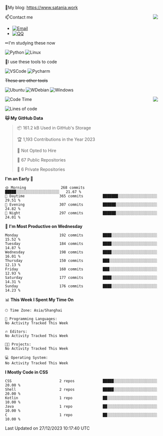 📰My blog: https://www.satania.work

<img align="right" src="https://github-readme-stats.vercel.app/api/top-langs/?username=Katriell"/>

📫Contact me

* [![Email](https://img.shields.io/badge/Email-Iris@satania.work-1?style=social&logoColor=fff)](mailto:Iris@satania.work)
* [![QQ](https://img.shields.io/badge/QQ-2088839458-1?style=social&logoColor=fff)](tencent://AddContact/?fromId=45&fromSubId=1&subcmd=all&uin=2088839458&website=www.oicqzone.com)

✏I'm studying these now

![Python](https://img.shields.io/badge/-Python-blue?style=flat-square&logo=Python&logoColor=fff)
![Linux](https://img.shields.io/badge/-Linux-black?style=flat-square&logo=Linux&logoColor=fff)

🔨I use these tools to code

![VSCode](https://img.shields.io/badge/-VSCode-blue?style=flat-square&logo=visualstudiocode&logoColor=fff)
![Pycharm](https://img.shields.io/badge/-Pycharm-green?style=flat-square&logo=pycharm&logoColor=fff)

 ~~These are other tools~~

![Ubuntu](https://img.shields.io/badge/-Ubuntu-orange?style=flat-square&logo=Ubuntu&logoColor=fff)
![WDebian](https://img.shields.io/badge/-Debian-blue?style=flat-square&logo=Debian&logoColor=fff)
![Windows](https://img.shields.io/badge/-Windows-blue?style=flat-square&logo=Windows&logoColor=fff)


<img align="right" src="https://github-readme-stats-beta-amber-44.vercel.app/api?username=Katriell&show_icons=true&role=OWNER,ORGANIZATION_MEMBER,COLLABORATOR&locale=zh-my"/>

<!--START_SECTION:waka-->
![Code Time](http://img.shields.io/badge/Code%20Time-20%20mins-blue)

![Lines of code](https://img.shields.io/badge/From%20Hello%20World%20I%27ve%20Written-5.5%20thousand%20lines%20of%20code-blue)

**🐱 My GitHub Data** 

> 📦 161.2 kB Used in GitHub's Storage 
 > 
> 🏆 1,193 Contributions in the Year 2023
 > 
> 🚫 Not Opted to Hire
 > 
> 📜 67 Public Repositories 
 > 
> 🔑 6 Private Repositories 
 > 
**I'm an Early 🐤** 

```text
🌞 Morning                268 commits         █████░░░░░░░░░░░░░░░░░░░░   21.67 % 
🌆 Daytime                365 commits         ███████░░░░░░░░░░░░░░░░░░   29.51 % 
🌃 Evening                307 commits         ██████░░░░░░░░░░░░░░░░░░░   24.82 % 
🌙 Night                  297 commits         ██████░░░░░░░░░░░░░░░░░░░   24.01 % 
```
📅 **I'm Most Productive on Wednesday** 

```text
Monday                   192 commits         ████░░░░░░░░░░░░░░░░░░░░░   15.52 % 
Tuesday                  184 commits         ████░░░░░░░░░░░░░░░░░░░░░   14.87 % 
Wednesday                198 commits         ████░░░░░░░░░░░░░░░░░░░░░   16.01 % 
Thursday                 150 commits         ███░░░░░░░░░░░░░░░░░░░░░░   12.13 % 
Friday                   160 commits         ███░░░░░░░░░░░░░░░░░░░░░░   12.93 % 
Saturday                 177 commits         ████░░░░░░░░░░░░░░░░░░░░░   14.31 % 
Sunday                   176 commits         ████░░░░░░░░░░░░░░░░░░░░░   14.23 % 
```


📊 **This Week I Spent My Time On** 

```text
🕑︎ Time Zone: Asia/Shanghai

💬 Programming Languages: 
No Activity Tracked This Week

🔥 Editors: 
No Activity Tracked This Week

🐱‍💻 Projects: 
No Activity Tracked This Week

💻 Operating System: 
No Activity Tracked This Week
```

**I Mostly Code in CSS** 

```text
CSS                      2 repos             █████░░░░░░░░░░░░░░░░░░░░   20.00 % 
Shell                    2 repos             █████░░░░░░░░░░░░░░░░░░░░   20.00 % 
Kotlin                   1 repo              ██░░░░░░░░░░░░░░░░░░░░░░░   10.00 % 
Java                     1 repo              ██░░░░░░░░░░░░░░░░░░░░░░░   10.00 % 
C                        1 repo              ██░░░░░░░░░░░░░░░░░░░░░░░   10.00 % 
```




 Last Updated on 27/12/2023 10:17:40 UTC
<!--END_SECTION:waka-->
